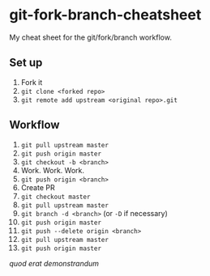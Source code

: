 # git-fork-branch-cheatsheet

My cheat sheet for the git/fork/branch workflow.

## Set up

1. Fork it
2. `git clone <forked repo>`
3. `git remote add upstream <original repo>.git`

## Workflow

1. `git pull upstream master`
2. `git push origin master`
3. `git checkout -b <branch>`
4. Work. Work. Work.
5. `git push origin <branch>`
6. Create PR
7. `git checkout master`
8. `git pull upstream master`
9. `git branch -d <branch>` (or `-D` if necessary)
10. `git push origin master`
11. `git push --delete origin <branch>`
12. `git pull upstream master`
13. `git push origin master`

_quod erat demonstrandum_

